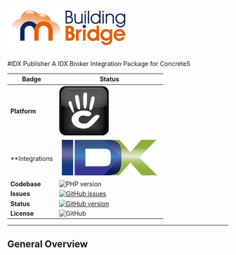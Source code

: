 ![IDX Publisher](.github/buildingbridge_trans.png)
---
#IDX Publisher
A IDX Broker Integration Package for Concrete5

Badge | Status
--- | ---
**Platform** | ![Concrete5](.github/concrete-logo_b.png)
**Integrations | ![IDX Broker](.github/IDXB.png)
**Codebase** | ![PHP version](https://img.shields.io/badge/PHP-7.0%20%2B-green.svg?style=plastic&logo=php&logoColor=white)
**Issues** | [![GitHub issues](https://img.shields.io/badge/Issues-View-orange.svg?style=plastic&logo=github&logoColor=white)](https://github.com/BuildingBridge/IDX_Publisher/issues)
**Status** | [![GitHub version](https://img.shields.io/badge/Active-Development-orange.svg?style=plastic&logo=github&logoColor=white)](https://github.com/BuildingBridge/IDX_Publisher/releases)
**License** | ![GitHub](https://img.shields.io/github/license/mashape/apistatus.svg?style=plastic)

---

**General Overview**
---
